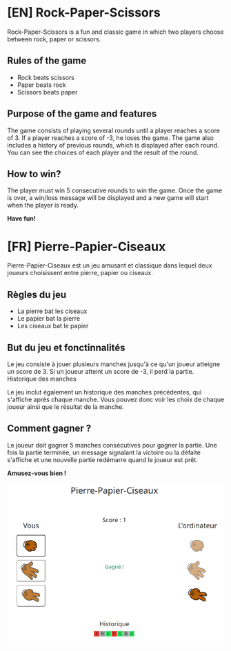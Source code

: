 # [EN] Rock-Paper-Scissors

Rock-Paper-Scissors is a fun and classic game in which two players choose between rock, paper or scissors.

## Rules of the game

- Rock beats scissors
- Paper beats rock
- Scissors beats paper

## Purpose of the game and features

The game consists of playing several rounds until a player reaches a score of 3. If a player reaches a score of -3, he loses the game.
The game also includes a history of previous rounds, which is displayed after each round. You can see the choices of each player and the result of the round.

## How to win?

The player must win 5 consecutive rounds to win the game. Once the game is over,
a win/loss message will be displayed and a new game will start when the player is ready.

**Have fun!**


# [FR] Pierre-Papier-Ciseaux

Pierre-Papier-Ciseaux est un jeu amusant et classique dans lequel deux joueurs choisissent entre pierre, papier ou ciseaux.

## Règles du jeu

- La pierre bat les ciseaux
- Le papier bat la pierre
- Les ciseaux bat le papier

## But du jeu et fonctinnalités

Le jeu consiste à jouer plusieurs manches jusqu'à ce qu'un joueur atteigne un score de 3. Si un joueur atteint un score de -3, il perd la partie.
Historique des manches

Le jeu inclut également un historique des manches précédentes, qui s'affiche après chaque manche. Vous pouvez donc voir les choix de chaque joueur ainsi que le résultat de la manche.

## Comment gagner ?

Le joueur doit gagner 5 manches consécutives pour gagner la partie. Une fois la partie terminée,
un message signalant la victoire ou la défaite s'affiche et une nouvelle partie redémarre quand le joueur est prêt.

**Amusez-vous bien !**

![Capture d'écran du jeu](src/images/rock-paper-scissors.png)